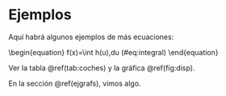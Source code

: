 

# Ejemplos

Aquí habrá algunos ejemplos de más ecuaciones:

\begin{equation}
f(x)=\int h(u)\,du
 (\#eq:integral)
\end{equation}



Ver la tabla \@ref(tab:coches) y la gráfica \@ref(fig:disp).

En la sección \@ref(ejgrafs), vimos algo.

